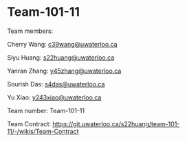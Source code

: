 # Team-101-11

Team members:

Cherry Wang: c39wang@uwaterloo.ca 

Siyu Huang: s22huang@uwaterloo.ca

Yanran Zhang: y45zhang@uwaterloo.ca

Sourish Das: s4das@uwaterloo.ca

Yu Xiao: y243xiao@uwaterloo.ca

Team number: Team-101-11

Team Contract: https://git.uwaterloo.ca/s22huang/team-101-11/-/wikis/Team-Contract


